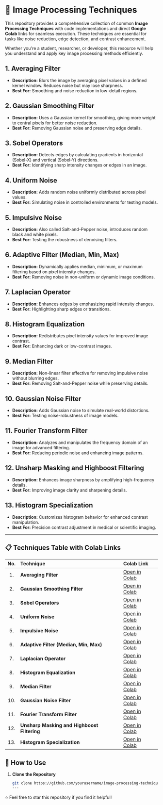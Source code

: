 # 🌟 Image Processing Techniques

This repository provides a comprehensive collection of common **Image Processing Techniques** with code implementations and direct **Google Colab** links for seamless execution. These techniques are essential for tasks like noise reduction, edge detection, and contrast enhancement.

Whether you're a student, researcher, or developer, this resource will help you understand and apply key image processing methods efficiently.

## 1. Averaging Filter
- **Description:** Blurs the image by averaging pixel values in a defined kernel window. Reduces noise but may lose sharpness.
- **Best For:** Smoothing and noise reduction in low-detail regions.

## 2. Gaussian Smoothing Filter
- **Description:** Uses a Gaussian kernel for smoothing, giving more weight to central pixels for better noise reduction.
- **Best For:** Removing Gaussian noise and preserving edge details.

## 3. Sobel Operators
- **Description:** Detects edges by calculating gradients in horizontal (Sobel-X) and vertical (Sobel-Y) directions.
- **Best For:** Identifying sharp intensity changes or edges in an image.

## 4. Uniform Noise
- **Description:** Adds random noise uniformly distributed across pixel values.
- **Best For:** Simulating noise in controlled environments for testing models.

## 5. Impulsive Noise
- **Description:** Also called Salt-and-Pepper noise, introduces random black and white pixels.
- **Best For:** Testing the robustness of denoising filters.

## 6. Adaptive Filter (Median, Min, Max)
- **Description:** Dynamically applies median, minimum, or maximum filtering based on pixel intensity changes.
- **Best For:** Removing noise in non-uniform or dynamic image conditions.

## 7. Laplacian Operator
- **Description:** Enhances edges by emphasizing rapid intensity changes.
- **Best For:** Highlighting sharp edges or transitions.

## 8. Histogram Equalization
- **Description:** Redistributes pixel intensity values for improved image contrast.
- **Best For:** Enhancing dark or low-contrast images.

## 9. Median Filter
- **Description:** Non-linear filter effective for removing impulsive noise without blurring edges.
- **Best For:** Removing Salt-and-Pepper noise while preserving details.

## 10. Gaussian Noise Filter
- **Description:** Adds Gaussian noise to simulate real-world distortions.
- **Best For:** Testing noise-robustness of image models.

## 11. Fourier Transform Filter
- **Description:** Analyzes and manipulates the frequency domain of an image for advanced filtering.
- **Best For:** Reducing periodic noise and enhancing image patterns.

## 12. Unsharp Masking and Highboost Filtering
- **Description:** Enhances image sharpness by amplifying high-frequency details.
- **Best For:** Improving image clarity and sharpening details.

## 13. Histogram Specialization
- **Description:** Customizes histogram behavior for enhanced contrast manipulation.
- **Best For:** Precision contrast adjustment in medical or scientific imaging.

---
## 📋 Techniques Table with Colab Links
| No. | Technique | Colab Link |
|:---:|:--------------------------|:-----------|
| 1. | **Averaging Filter** | [Open in Colab](#) |
| 2. | **Gaussian Smoothing Filter** | [Open in Colab](#) |
| 3. | **Sobel Operators** | [Open in Colab](#) |
| 4. | **Uniform Noise** | [Open in Colab](#) |
| 5. | **Impulsive Noise** | [Open in Colab](#) |
| 6. | **Adaptive Filter (Median, Min, Max)** | [Open in Colab](#) |
| 7. | **Laplacian Operator** | [Open in Colab](#) |
| 8. | **Histogram Equalization** | [Open in Colab](#) |
| 9. | **Median Filter** | [Open in Colab](#) |
| 10. | **Gaussian Noise Filter** | [Open in Colab](#) |
| 11. | **Fourier Transform Filter** | [Open in Colab](#) |
| 12. | **Unsharp Masking and Highboost Filtering** | [Open in Colab](#) |
| 13. | **Histogram Specialization** | [Open in Colab](#) |

## 🚀 How to Use
1. **Clone the Repository**
   ```bash
   git clone https://github.com/yourusername/image-processing-techniques.git
   ---

⭐️ Feel free to star this repository if you find it helpful!
   

